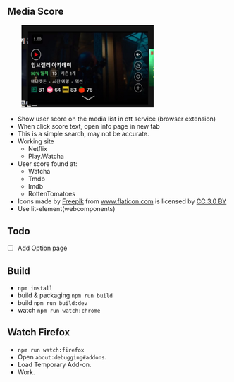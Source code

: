 ## Media Score

<img src="./example.jpg" width="300" style="margin-left:2rem"/>

-   Show user score on the media list in ott service (browser extension)
-   When click score text, open info page in new tab
-   This is a simple search, may not be accurate.
-   Working site
    -   Netflix
    -   Play.Watcha
-   User score found at:
    -   Watcha
    -   Tmdb
    -   Imdb
    -   RottenTomatoes
-   <div>Icons made by <a href="https://www.flaticon.com/authors/freepik" title="Freepik">Freepik</a> from <a href="https://www.flaticon.com/" 		    title="Flaticon">www.flaticon.com</a> is licensed by <a href="http://creativecommons.org/licenses/by/3.0/" 		    title="Creative Commons BY 3.0" target="_blank">CC 3.0 BY</a></div
-   Use lit-element(webcomponents)

## Todo

-   [ ] Add Option page

## Build

-   `npm install`
-   build & packaging `npm run build`
-   build `npm run build:dev`
-   watch `npm run watch:chrome`

## Watch Firefox

-   `npm run watch:firefox`
-   Open `about:debugging#addons`.
-   Load Temporary Add-on.
-   Work.
